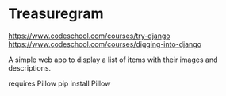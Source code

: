 # Treasuregram
https://www.codeschool.com/courses/try-django 
https://www.codeschool.com/courses/digging-into-django

A simple web app to display a list of items with their images and descriptions.

requires Pillow
pip install Pillow
